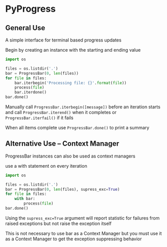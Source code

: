 # PyProgress

## General Use

A simple interface for terminal based progress updates

Begin by creating an instance with the starting and ending value

```python
import os

files = os.listdir('.')
bar = ProgressBar(0, len(files))
for file in files:
    bar.iterbegin('Processing file: {}'.format(file))
    process(file)
    bar.iterdone()
bar.done()
```

Manually call `ProgressBar.iterbegin([message])` before an iteration starts 
and call `ProgressBar.iterend()` when it completes or `ProgressBar.iterfail()` 
if it fails 

When all items complete use `ProgressBar.done()` to print a summary

## Alternative Use – Context Manager

ProgressBar instances can also be used as context managers

use a with statement on every iteration

```python
import os

files = os.listdir('.')
bar = ProgressBar(0, len(files), supress_exc=True)
for file in files:
    with bar:
        process(file)
bar.done()
```

Using the `supress_exc=True` argument will report statistic for failures
from raised exceptions but not raise the exception itself 

This is not necessary to use bar as a Context Manager but you must use it as a Context Manager to get the exception suppressing behavior
